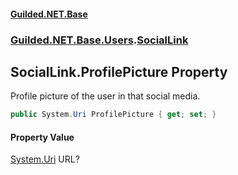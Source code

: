 #### [Guilded.NET.Base](Guilded_NET_Base.md 'Guilded.NET.Base')
### [Guilded.NET.Base.Users](Guilded_NET_Base.md#Guilded_NET_Base_Users 'Guilded.NET.Base.Users').[SocialLink](SocialLink.md 'Guilded.NET.Base.Users.SocialLink')
## SocialLink.ProfilePicture Property
Profile picture of the user in that social media.  
```csharp
public System.Uri ProfilePicture { get; set; }
```
#### Property Value
[System.Uri](https://docs.microsoft.com/en-us/dotnet/api/System.Uri 'System.Uri')
URL?
